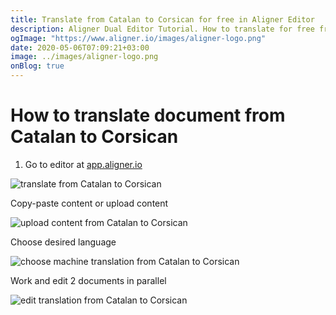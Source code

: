 ```yaml
---
title: Translate from Catalan to Corsican for free in Aligner Editor
description: Aligner Dual Editor Tutorial. How to translate for free from Catalan to Corsican. Aligner is multilingual document management platform. 
ogImage: "https://www.aligner.io/images/aligner-logo.png"
date: 2020-05-06T07:09:21+03:00
image: ../images/aligner-logo.png
onBlog: true
---
```


# How to translate document from Catalan to Corsican

1. Go to editor at [app.aligner.io](https://app.aligner.io "Aligner App web page")

![translate from Catalan to Corsican](../aligner-blank-editor.png "translate from Catalan to Corsican")

Copy-paste content or upload content

![upload content from Catalan to Corsican](../aligner-uploaded-document.png "upload content from Catalan to Corsican")

Choose desired language

![choose machine translation from Catalan to Corsican](../aligner-language-dropdown.png "choose machine translation from Catalan to Corsican")

Work and edit 2 documents in parallel

![edit translation from Catalan to Corsican](../aligner-double-sitded-editor.png "edit translation from Catalan to Corsican")

